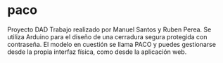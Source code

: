 # paco
Proyecto DAD
Trabajo realizado por Manuel Santos y Ruben Perea. Se utiliza Arduino para el diseño de una cerradura segura protegida con contraseña.
El modelo en cuestión se llama PACO y puedes gestionarse desde la propia interfaz física, como desde la aplicación web.
